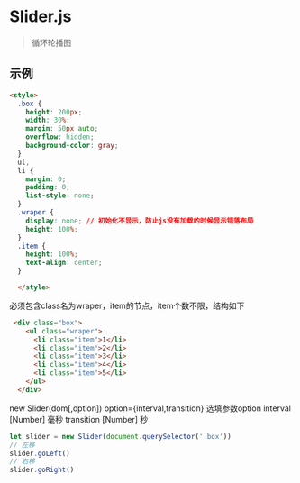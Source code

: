 # Slider.js
> 循环轮播图
## 示例
```html
<style>
  .box {
    height: 200px;
    width: 30%;
    margin: 50px auto;
    overflow: hidden;
    background-color: gray;
  }
  ul,
  li {
    margin: 0;
    padding: 0;
    list-style: none;
  }
  .wraper {
    display: none; // 初始化不显示，防止js没有加载的时候显示错落布局
    height: 100%;
  }
  .item {
    height: 100%;
    text-align: center;
  }

  </style>
```
必须包含class名为wraper，item的节点，item个数不限，结构如下
```html
 <div class="box">
    <ul class="wraper">
      <li class="item">1</li>
      <li class="item">2</li>
      <li class="item">3</li>
      <li class="item">4</li>
      <li class="item">5</li>
    </ul>
  </div>
```
new Slider(dom[,option]) option={interval,transition}
选填参数option
interval   [Number] 毫秒
transition [Number] 秒
```javascript
let slider = new Slider(document.querySelector('.box'))
// 左移
slider.goLeft()
// 右移
slider.goRight()
```
